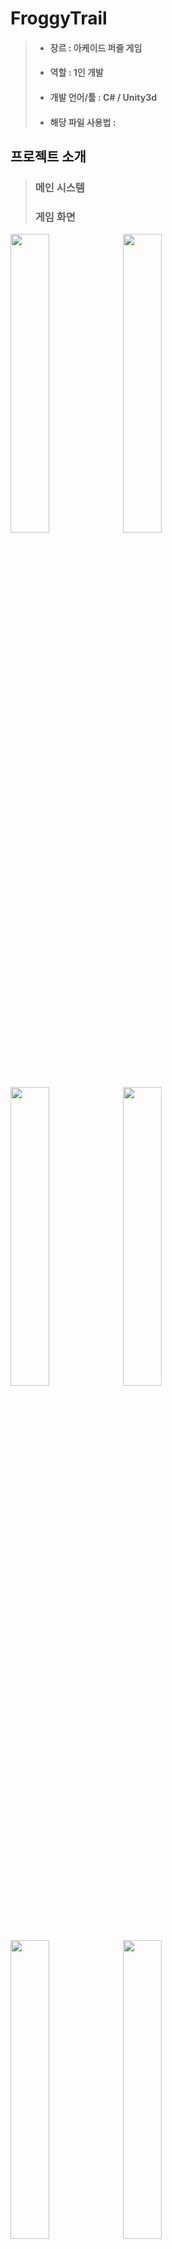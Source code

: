 # FroggyTrail
> * #### 장르 : 아케이드 퍼즐 게임
> * #### 역할 : 1인 개발
> * #### 개발 언어/툴 : C# / Unity3d
> * #### 해당 파일 사용법 : 

## 프로젝트 소개
> 
> ### 메인 시스템
> ### 게임 화면
<img src="https://user-images.githubusercontent.com/40797534/56102152-ec29aa80-5f65-11e9-9d5f-cbeb9e2688c4.png" width="35%"></img>
<img src="https://user-images.githubusercontent.com/40797534/56102154-ecc24100-5f65-11e9-99d2-9002c295f70f.png" width="35%"></img>
<img src="https://user-images.githubusercontent.com/40797534/56102156-ecc24100-5f65-11e9-9efe-a0864e561abb.png" width="35%"></img>
<img src="https://user-images.githubusercontent.com/40797534/56102158-ecc24100-5f65-11e9-9a55-1594e898e761.png" width="35%"></img>
<img src="https://user-images.githubusercontent.com/40797534/56102155-ecc24100-5f65-11e9-8958-b9b77d5ac2f2.png" width="35%"></img>
<img src="https://user-images.githubusercontent.com/40797534/56102159-ed5ad780-5f65-11e9-9a86-ece2375d4010.png" width="35%"></img>
<img src="https://user-images.githubusercontent.com/40797534/56102153-ec29aa80-5f65-11e9-915d-c686fcc8fa40.png" width="35%"></img>
<img src="https://user-images.githubusercontent.com/40797534/56102151-ec29aa80-5f65-11e9-8b28-9bfd8833df54.png" width="35%"></img>

## 프로젝트 시연
[Youtube - 시연 영상](https://www.youtube.com/)
